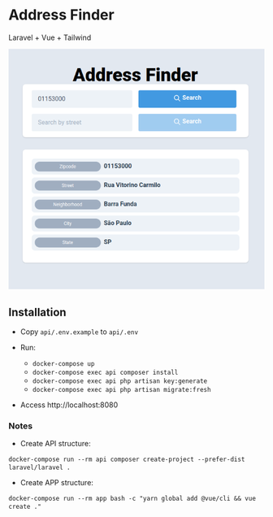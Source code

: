 # Address Finder
Laravel + Vue + Tailwind 

![](docs/finder.png)

## Installation
- Copy ```api/.env.example``` to ```api/.env```

- Run:
  - ```docker-compose up```
  - ```docker-compose exec api composer install```
  - ```docker-compose exec api php artisan key:generate```
  - ```docker-compose exec api php artisan migrate:fresh```
- Access http://localhost:8080


### Notes
- Create API structure:
```
docker-compose run --rm api composer create-project --prefer-dist laravel/laravel .
```
 - Create APP structure:
```
docker-compose run --rm app bash -c "yarn global add @vue/cli && vue create ." 
```